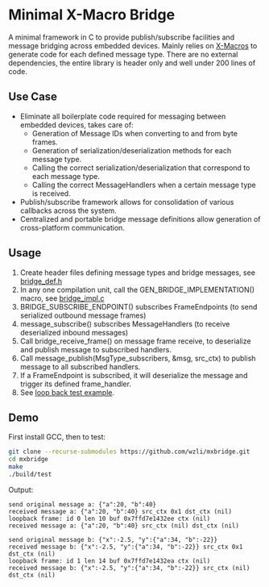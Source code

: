 # Minimal X-Macro Bridge
A minimal framework in C to provide publish/subscribe facilities and message bridging across embedded devices. Mainly relies on [X-Macros](https://en.wikipedia.org/wiki/X_Macro) to generate code for each defined message type. There are no external dependencies, the entire library is header only and well under 200 lines of code. 

## Use Case
- Eliminate all boilerplate code required for messaging between embedded devices, takes care of:
    - Generation of Message IDs when converting to and from byte frames.
    - Generation of serialization/deserialization methods for each message type.
    - Calling the correct serialization/deserialization that correspond to each message type.
    - Calling the correct MessageHandlers when a certain message type is received.
- Publish/subscribe framework allows for consolidation of various callbacks across the system.
- Centralized and portable bridge message definitions allow generation of cross-platform communication.

## Usage
1. Create header files defining message types and bridge messages, see [bridge_def.h](./include/bridge_def.h)
2. In any one compilation unit, call the GEN_BRIDGE_IMPLEMENTATION() macro, see [bridge_impl.c](./src/bridge_impl.c)
3. BRIDGE_SUBSCRIBE_ENDPOINT() subscribes FrameEndpoints (to send serialized outbound message frames)
4. message_subscribe() subscribes MessageHandlers (to receive deserialized inbound messages)
5. Call bridge_receive_frame() on message frame receive, to deserialize and publish message to subscribed handlers.
6. Call message_publish(MsgType_subscribers, &msg, src_ctx) to publish message to all subscribed handlers.
7. If a FrameEndpoint is subscribed, it will deserialize the message and trigger its defined frame_handler.
8. See [loop back test example](./src/test.c).

## Demo
First install GCC, then to test:
```bash
git clone --recurse-submodules https://github.com/wzli/mxbridge.git
cd mxbridge
make
./build/test
```
Output:
```
send original message a: {"a":20, "b":40}
received message a: {"a":20, "b":40} src_ctx 0x1 dst_ctx (nil)
loopback frame: id 0 len 10 buf 0x7ffd7e1432ee ctx (nil)
received message a: {"a":20, "b":40} src_ctx (nil) dst_ctx (nil)

send original message b: {"x":-2.5, "y":{"a":34, "b":-22}}
received message b: {"x":-2.5, "y":{"a":34, "b":-22}} src_ctx 0x1 dst_ctx (nil)
loopback frame: id 1 len 14 buf 0x7ffd7e1432ea ctx (nil)
received message b: {"x":-2.5, "y":{"a":34, "b":-22}} src_ctx (nil) dst_ctx (nil)
```
